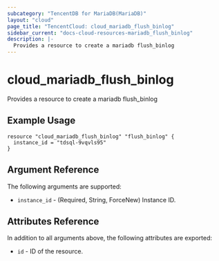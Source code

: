 ```yaml
---
subcategory: "TencentDB for MariaDB(MariaDB)"
layout: "cloud"
page_title: "TencentCloud: cloud_mariadb_flush_binlog"
sidebar_current: "docs-cloud-resources-mariadb_flush_binlog"
description: |-
  Provides a resource to create a mariadb flush_binlog
---
```


# cloud_mariadb_flush_binlog

Provides a resource to create a mariadb flush_binlog

## Example Usage

```hcl
resource "cloud_mariadb_flush_binlog" "flush_binlog" {
  instance_id = "tdsql-9vqvls95"
}
```

## Argument Reference

The following arguments are supported:

* `instance_id` - (Required, String, ForceNew) Instance ID.

## Attributes Reference

In addition to all arguments above, the following attributes are exported:

* `id` - ID of the resource.



